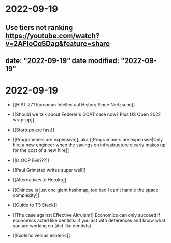 # 2022-09-19

Use tiers not ranking
https://youtube.com/watch?v=2AFIoCq5Dag&feature=share
---
date: "2022-09-19"
date modified: "2022-09-19"
---
# 2022-09-19
- [[HIST 271 European Intellectual History Since Nietzsche]]
- [[Should we talk about Federer's GOAT case now? Plus US Open 2022 wrap-up]]
- [[Startups are fast]]
- [[Programmers are expensive]], aka [[Programmers are expensive|Only hire a new engineer when the savings on infrastructure clearly makes up for the cost of a new hire]]
- [[Is OOP Evil???]]
- [[Paul Grimstad writes super well]]

- [[Alternatives to Heroku]]
- [[Chinese is just one giant hashmap, too bad I can't handle the space complexity]]
- [[Guide to T3 Stack]]
- [[The case against Effective Altruism]]
Economics can only succeed if economics acted like dentists: if you act with deferences and know what you are working on (Act like dentists)
- [[Exoteric versus esoteric]]
